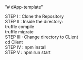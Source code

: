 "# dApp-template" 

STEP I   : Clone the Repository<br/>
STEP II  : Inside the directory:<br/>
            truffle compile<br/>
            truffle migrate<br/>
STEP III : Change directory to CLient<br/>
            cd Client<br/>
STEP IV  : npm install<br/>
STEP V   : npm run start<br/>
